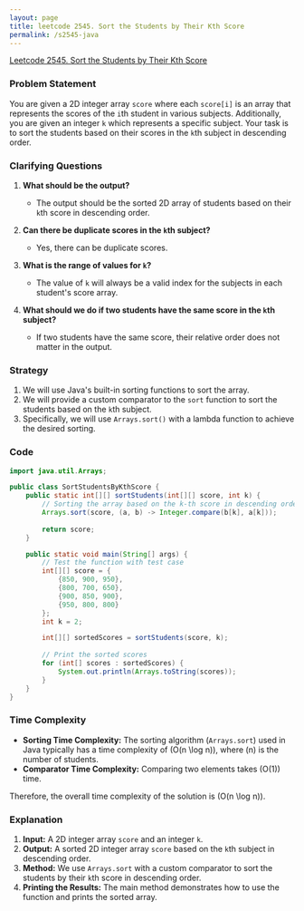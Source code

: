 ```yaml
---
layout: page
title: leetcode 2545. Sort the Students by Their Kth Score
permalink: /s2545-java
---
```

[Leetcode 2545. Sort the Students by Their Kth Score](https://algoadvance.github.io/algoadvance/l2545)
### Problem Statement
You are given a 2D integer array `score` where each `score[i]` is an array that represents the scores of the `i`th student in various subjects. Additionally, you are given an integer `k` which represents a specific subject. Your task is to sort the students based on their scores in the `k`th subject in descending order.

### Clarifying Questions
1. **What should be the output?**
   - The output should be the sorted 2D array of students based on their `k`th score in descending order.
   
2. **Can there be duplicate scores in the `k`th subject?**
   - Yes, there can be duplicate scores.

3. **What is the range of values for `k`?**
   - The value of `k` will always be a valid index for the subjects in each student's score array.

4. **What should we do if two students have the same score in the `k`th subject?**
   - If two students have the same score, their relative order does not matter in the output.

### Strategy
1. We will use Java's built-in sorting functions to sort the array.
2. We will provide a custom comparator to the `sort` function to sort the students based on the `k`th subject.
3. Specifically, we will use `Arrays.sort()` with a lambda function to achieve the desired sorting.

### Code
```java
import java.util.Arrays;

public class SortStudentsByKthScore {
    public static int[][] sortStudents(int[][] score, int k) {
        // Sorting the array based on the k-th score in descending order
        Arrays.sort(score, (a, b) -> Integer.compare(b[k], a[k]));
        
        return score;
    }

    public static void main(String[] args) {
        // Test the function with test case
        int[][] score = {
            {850, 900, 950},
            {800, 700, 650},
            {900, 850, 900},
            {950, 800, 800}
        };
        int k = 2;

        int[][] sortedScores = sortStudents(score, k);
        
        // Print the sorted scores
        for (int[] scores : sortedScores) {
            System.out.println(Arrays.toString(scores));
        }
    }
}
```

### Time Complexity
- **Sorting Time Complexity:** The sorting algorithm (`Arrays.sort`) used in Java typically has a time complexity of \(O(n \log n)\), where \(n\) is the number of students.
- **Comparator Time Complexity:** Comparing two elements takes \(O(1)\) time.

Therefore, the overall time complexity of the solution is \(O(n \log n)\).

### Explanation
1. **Input:** A 2D integer array `score` and an integer `k`.
2. **Output:** A sorted 2D integer array `score` based on the `k`th subject in descending order.
3. **Method:** We use `Arrays.sort` with a custom comparator to sort the students by their `k`th score in descending order.
4. **Printing the Results:** The main method demonstrates how to use the function and prints the sorted array.